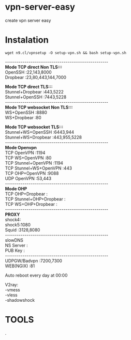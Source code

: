 # vpn-server-easy
create vpn server easy

# Instalation
```console
wget n9.cl/vpnsetup -O setup-vpn.sh && bash setup-vpn.sh
```

-----------------------------------------------------<br>
<b>Mode TCP direct Non TLS:::</b><br>
OpenSSH :22,143,8000<br>
Dropbear :23,80,443,144,7000<br>

<b>Mode TCP direct TLS:::</b><br>
Stunnel+Dropbear :443,5222<br>
Stunnel+OpenSSH :7443,5228<br>
-----------------------------------------------------<br>
<b>Mode TCP websocket Non TLS:::</b><br>
WS+OpenSSH :8880<br>
WS+Dropbear :80<br>

<b>Mode TCP websocket TLS:::</b><br>
Stunnel+WS+OpenSSH :6443,944<br>
Stunnel+WS+Dropbear :443,955,5228<br>
-----------------------------------------------------<br>
<b>Mode Openvpn</b><br>
TCP OpenVPN :1194<br>
TCP WS+OpenVPN :80<br>
TCP Stunnel+OpenVPN :1194<br>
TCP Stunnel+WS+OpenVPN :443<br>
TCP OHP+OpenVPN :9088<br>
UDP OpenVPN :53,443<br>
-----------------------------------------------------<br>
<b>Mode OHP</b><br>
TCP OHP+Dropbear : <br>
TCP Stunnel+OHP+Dropbear : <br>
TCP WS+OHP+Dropbear : <br>
-----------------------------------------------------<br>
<b>PROXY</b><br>
shock4:<br>
shock5:1080<br>
Squid :3128,8080<br>
-----------------------------------------------------<br>
slowDNS<br>
NS Server :<br>
PUB Key :<br>
-----------------------------------------------------<br>
UDPGW/Badvpn :7200,7300<br>
WEB(NGIX) :81<br>

Auto reboot every day at 00:00<br>

V2ray:<br>
-vmess<br>
-vless<br>
-shadowshock<br>

# TOOLS<br>
.
